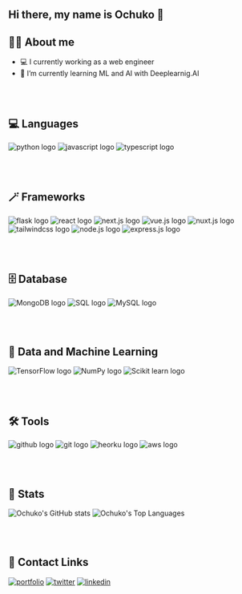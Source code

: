## Hi there, my name is Ochuko 👋

## 🙋‍♂️ About me 
- 💻 I currently working as a web engineer
- 🌱 I’m currently learning ML and AI with Deeplearnig.AI 

<br/><br/>

## 💻 Languages
![python logo](https://img.icons8.com/color/48/000000/python.png)
![javascript logo](https://img.icons8.com/color/48/000000/javascript.png)
![typescript logo](https://img.icons8.com/color/48/000000/typescript.png)

<br/><br/>

## 🪄 Frameworks
![flask logo](https://img.icons8.com/color/48/000000/flask.png)
![react logo](https://user-images.githubusercontent.com/48949356/192256098-0e399d34-2dae-4b4d-a522-6b54fdeea543.png)
![next.js logo](https://img.icons8.com/color/48/000000/nextjs.png)
![vue.js logo](https://img.icons8.com/color/48/000000/vue-js.png)
![nuxt.js logo](https://user-images.githubusercontent.com/48949356/192256466-3da74907-c798-49d1-863b-6ef27ed65821.png)
![tailwindcss logo](https://img.icons8.com/color/48/000000/tailwindcss.png)
![node.js logo](https://img.icons8.com/color/48/000000/nodejs.png)
![express.js logo](https://img.icons8.com/color/48/000000/express-js.png)

<br/><br/>

## 🗄️ Database
![MongoDB logo](https://img.icons8.com/color/48/000000/mongodb.png)
![SQL logo](https://img.icons8.com/color/48/000000/sql.png)
![MySQL logo](https://img.icons8.com/color/48/000000/mysql.png)

<br/><br/>

## 🤖 Data and Machine Learning
![TensorFlow logo](https://img.icons8.com/color/48/000000/tensorflow.png)
![NumPy logo](https://img.icons8.com/color/48/000000/numpy.png)
![Scikit learn logo](https://user-images.githubusercontent.com/48949356/192256857-56154219-72d7-43bb-8b29-8de2b8bb9925.png)

<br/><br/>

## 🛠️ Tools
![github logo](https://img.icons8.com/color/48/000000/github.png)
![git logo](https://img.icons8.com/color/48/000000/git.png)
![heorku logo](https://img.icons8.com/color/48/000000/heroku.png)
![aws logo](https://user-images.githubusercontent.com/48949356/192258067-71d4f445-7395-4364-b747-258bbf64448d.png)

<br/><br/>

 ## 🚀 Stats
![Ochuko's GitHub stats](https://github-readme-stats.vercel.app/api?username=pedoch&show_icons=true&theme=onedark&count_private=true&hide=issues,contribs)
<img alt="Ochuko's Top Languages" src="https://github-readme-stats.vercel.app/api/top-langs/?username=pedoch&langs_count=8&count_private=true&layout=compact&theme=react&hide_border=true&bg_color=0D1117" />

<br/><br/>

## 🔗 Contact Links
[![portfolio](https://img.shields.io/badge/my_portfolio-000?style=for-the-badge&logo=ko-fi&logoColor=white)](https://pedoch.netlify.app/)
[![twitter](https://img.shields.io/badge/twitter-1DA1F2?style=for-the-badge&logo=twitter&logoColor=white)](https://twitter.com/deltanboi)
[![linkedin](https://img.shields.io/badge/linkedin-0A66C2?style=for-the-badge&logo=linkedin&logoColor=white)](https://www.linkedin.com/in/ogheneochuko-pedro-3ba431168/)

<!--
**pedoch/pedoch** is a ✨ _special_ ✨ repository because its `README.md` (this file) appears on your GitHub profile.

Here are some ideas to get you started:

- 🔭 I’m currently working on ...
- 🌱 I’m currently learning ...
- 👯 I’m looking to collaborate on ...
- 🤔 I’m looking for help with ...
- 💬 Ask me about ...
- 📫 How to reach me: ...
- 😄 Pronouns: ...
- ⚡ Fun fact: ...
-->
